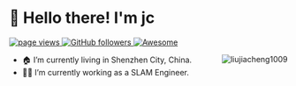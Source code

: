 <h1 align="left" id="macropower-title">👋 Hello there! I'm jc</h1>
<p align="left">
  <a href="https://github.com/liujiacheng1009">
    <img src="https://komarev.com/ghpvc/?username=liujiacheng1009" alt="page views">
  </a>
  <a href="https://github.com/liujiacheng1009?tab=followers">
    <img alt="GitHub followers" src="https://img.shields.io/github/followers/liujiacheng1009?color=green&logo=github">
  </a>
  <a href="https://github.com/abhisheknaiidu/awesome-github-profile-readme">
    <img alt="Awesome" src="https://awesome.re/mentioned-badge.svg">
  </a>
</p>

<a href="#liujiacheng1009-title">
  <img src="https://github-readme-stats.vercel.app/api?username=liujiacheng1009&show_icons=true" alt="liujiacheng1009" align="right" />
</a>

- 🏠 I’m currently living in Shenzhen City, China.
- 👨‍💻 I’m currently working as a SLAM Engineer.
